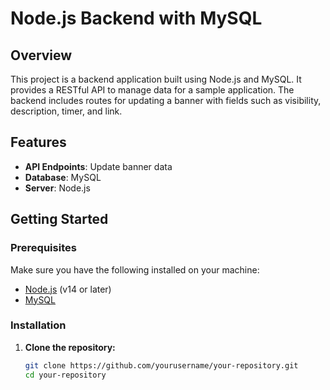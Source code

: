 # Node.js Backend with MySQL

## Overview

This project is a backend application built using Node.js and MySQL. It provides a RESTful API to manage data for a sample application. The backend includes routes for updating a banner with fields such as visibility, description, timer, and link.

## Features

- **API Endpoints**: Update banner data
- **Database**: MySQL
- **Server**: Node.js

## Getting Started

### Prerequisites

Make sure you have the following installed on your machine:

- [Node.js](https://nodejs.org/) (v14 or later)
- [MySQL](https://www.mysql.com/)

### Installation

1. **Clone the repository:**

   ```bash
   git clone https://github.com/yourusername/your-repository.git
   cd your-repository
